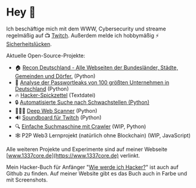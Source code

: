 # Hey 👋

Ich beschäftige mich mit dem WWW, Cybersecurity und streame regelmäßig 
auf 📺  [Twitch](https://www.twitch.tv/leetcore).
Außerdem melde ich hobbymäßig ⚡️ [Sicherheitslücken](https://www.1337core.de/hacks.htm).

Aktuelle Open-Source-Projekte:
<ul>
    <li>🏠 <a href="https://github.com/Leetcore/recon-deutschland">Recon Deutschland - Alle Webseiten der Bundesländer, Städte, Gemeinden und Dörfer.</a> (Python)</li>
    <li>🔑 <a href="https://github.com/Leetcore/password-leaks">Analyse der Passwortleaks von 100 größten Unternehmen in Deutschland</a> (Python)</li>
    <li>🔥 <a href="https://github.com/Leetcore/1337-observer">Hacker-Spickzettel</a> (Textdatei)</li>
    <li>🔒 <a href="https://github.com/Leetcore/vulnscanner-simple">Automatisierte Suche nach Schwachstellen (Python)</a></li>
    <li>🕵🏻‍♂️ <a href="https://github.com/Leetcore/deepweb">Deep Web Scanner</a> (Python)</li>
    <li>🔊 <a href="https://github.com/Leetcore/twitch-soundboard">Soundboard für Twitch</a> (Python)</li>
    <li>🔍 <a href="https://github.com/Leetcore/go-fiffy">Einfache Suchmaschine mit Crawler</a> (WIP, Python)</li>
    <li>🕸 P2P Web3 Lernprojekt (natürlich ohne Blockchain) (WIP, JavaScript)</li>
</ul>

Alle weiteren Projekte und Experimente sind auf meiner Webseite 
[www.1337core.de](https://www.1337core.de) verlinkt.

Mein Hacker-Buch für Anfänger 
"[Wie werde ich Hacker?](https://github.com/Leetcore/wie-werde-ich-hacker)" 
ist auch auf Github zu finden. Auf meiner Website gibt es das Buch auch in 
Farbe und mit Screenshots.
